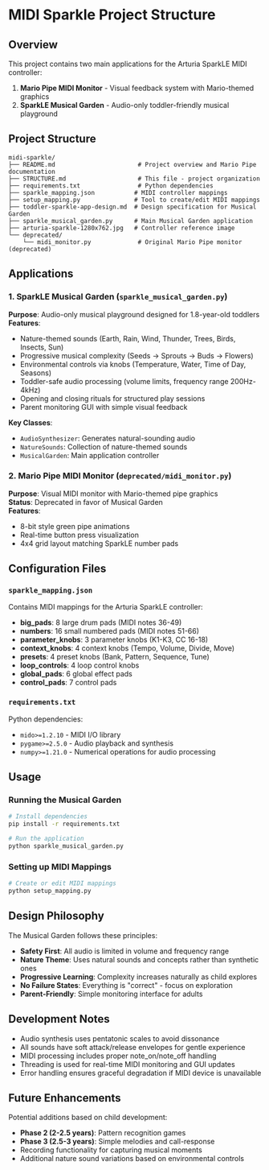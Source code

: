 # MIDI Sparkle Project Structure

## Overview
This project contains two main applications for the Arturia SparkLE MIDI controller:
1. **Mario Pipe MIDI Monitor** - Visual feedback system with Mario-themed graphics
2. **SparkLE Musical Garden** - Audio-only toddler-friendly musical playground

## Project Structure

```
midi-sparkle/
├── README.md                       # Project overview and Mario Pipe documentation
├── STRUCTURE.md                    # This file - project organization
├── requirements.txt                # Python dependencies
├── sparkle_mapping.json           # MIDI controller mappings
├── setup_mapping.py               # Tool to create/edit MIDI mappings
├── toddler-sparkle-app-design.md  # Design specification for Musical Garden
├── sparkle_musical_garden.py      # Main Musical Garden application
├── arturia-sparkle-1280x762.jpg   # Controller reference image
└── deprecated/
    └── midi_monitor.py             # Original Mario Pipe monitor (deprecated)
```

## Applications

### 1. SparkLE Musical Garden (`sparkle_musical_garden.py`)
**Purpose**: Audio-only musical playground designed for 1.8-year-old toddlers  
**Features**:
- Nature-themed sounds (Earth, Rain, Wind, Thunder, Trees, Birds, Insects, Sun)
- Progressive musical complexity (Seeds → Sprouts → Buds → Flowers)
- Environmental controls via knobs (Temperature, Water, Time of Day, Seasons)
- Toddler-safe audio processing (volume limits, frequency range 200Hz-4kHz)
- Opening and closing rituals for structured play sessions
- Parent monitoring GUI with simple visual feedback

**Key Classes**:
- `AudioSynthesizer`: Generates natural-sounding audio
- `NatureSounds`: Collection of nature-themed sounds
- `MusicalGarden`: Main application controller

### 2. Mario Pipe MIDI Monitor (`deprecated/midi_monitor.py`)
**Purpose**: Visual MIDI monitor with Mario-themed pipe graphics  
**Status**: Deprecated in favor of Musical Garden  
**Features**:
- 8-bit style green pipe animations
- Real-time button press visualization
- 4x4 grid layout matching SparkLE number pads

## Configuration Files

### `sparkle_mapping.json`
Contains MIDI mappings for the Arturia SparkLE controller:
- **big_pads**: 8 large drum pads (MIDI notes 36-49)
- **numbers**: 16 small numbered pads (MIDI notes 51-66)
- **parameter_knobs**: 3 parameter knobs (K1-K3, CC 16-18)
- **context_knobs**: 4 context knobs (Tempo, Volume, Divide, Move)
- **presets**: 4 preset knobs (Bank, Pattern, Sequence, Tune)
- **loop_controls**: 4 loop control knobs
- **global_pads**: 6 global effect pads
- **control_pads**: 7 control pads

### `requirements.txt`
Python dependencies:
- `mido>=1.2.10` - MIDI I/O library
- `pygame>=2.5.0` - Audio playback and synthesis
- `numpy>=1.21.0` - Numerical operations for audio processing

## Usage

### Running the Musical Garden
```bash
# Install dependencies
pip install -r requirements.txt

# Run the application
python sparkle_musical_garden.py
```

### Setting up MIDI Mappings
```bash
# Create or edit MIDI mappings
python setup_mapping.py
```

## Design Philosophy

The Musical Garden follows these principles:
- **Safety First**: All audio is limited in volume and frequency range
- **Nature Theme**: Uses natural sounds and concepts rather than synthetic ones
- **Progressive Learning**: Complexity increases naturally as child explores
- **No Failure States**: Everything is "correct" - focus on exploration
- **Parent-Friendly**: Simple monitoring interface for adults

## Development Notes

- Audio synthesis uses pentatonic scales to avoid dissonance
- All sounds have soft attack/release envelopes for gentle experience
- MIDI processing includes proper note_on/note_off handling
- Threading is used for real-time MIDI monitoring and GUI updates
- Error handling ensures graceful degradation if MIDI device is unavailable

## Future Enhancements

Potential additions based on child development:
- **Phase 2 (2-2.5 years)**: Pattern recognition games
- **Phase 3 (2.5-3 years)**: Simple melodies and call-response
- Recording functionality for capturing musical moments
- Additional nature sound variations based on environmental controls